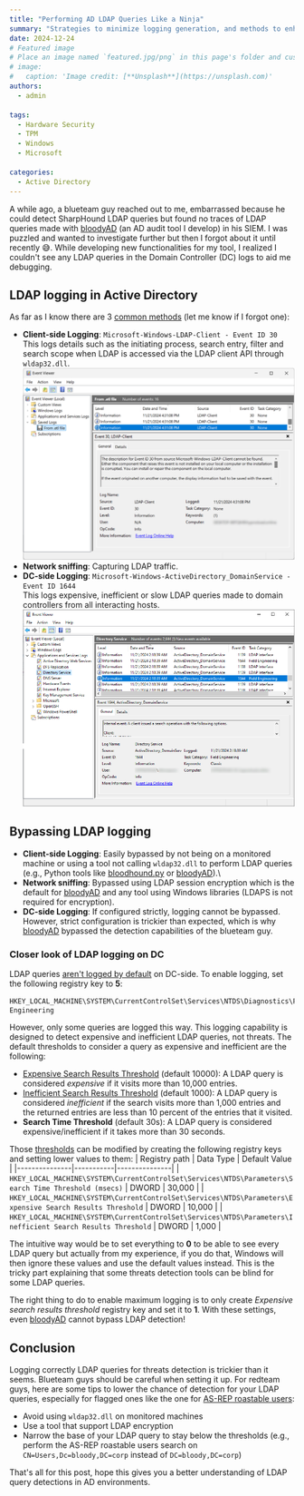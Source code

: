 ```yaml
---
title: "Performing AD LDAP Queries Like a Ninja"
summary: "Strategies to minimize logging generation, and methods to enhance logging efficiency"
date: 2024-12-24
# Featured image
# Place an image named `featured.jpg/png` in this page's folder and customize its options here.
# image:
#   caption: 'Image credit: [**Unsplash**](https://unsplash.com)'
authors:
  - admin

tags:
  - Hardware Security
  - TPM
  - Windows
  - Microsoft

categories:
  - Active Directory
---
```

A while ago, a blueteam guy reached out to me, embarrassed because he could detect SharpHound LDAP queries but found no traces of LDAP queries made with [bloodyAD](https://github.com/CravateRouge/bloodyAD) (an AD audit tool I develop) in his SIEM. I was puzzled and wanted to investigate further but then I forgot about it until recently 😅. While developing new functionalities for my tool, I realized I couldn't see any LDAP queries in the Domain Controller (DC) logs to aid me debugging. 

## LDAP logging in Active Directory
As far as I know there are 3 [common methods](https://unit42.paloaltonetworks.com/lightweight-directory-access-protocol-based-attacks/) (let me know if I forgot one):
- __Client-side Logging__: `Microsoft-Windows-LDAP-Client - Event ID 30`\
This logs details such as the initiating process, search entry, filter and search scope when LDAP is accessed via the LDAP client API through `wldap32.dll`.\
![Event ID 30](event30.png)
- __Network sniffing__: Capturing LDAP traffic.
- __DC-side Logging__: `Microsoft-Windows-ActiveDirectory_DomainService - Event ID 1644`\
This logs expensive, inefficient or slow LDAP queries made to domain controllers from all interacting hosts.\
![Event ID 1644](featured.png)

## Bypassing LDAP logging
- __Client-side Logging__: Easily bypassed by not being on a monitored machine or using a tool not calling `wldap32.dll` to perform LDAP queries (e.g., Python tools like [bloodhound.py](https://github.com/dirkjanm/BloodHound.py) or [bloodyAD](https://github.com/CravateRouge/bloodyAD)).\
- __Network sniffing__: Bypassed using LDAP session encryption which is the default for [bloodyAD](https://github.com/CravateRouge/bloodyAD) and any tool using Windows libraries (LDAPS is not required for encryption).
- __DC-side Logging__: If configured strictly, logging cannot be bypassed. However, strict configuration is trickier than expected, which is why [bloodyAD](https://github.com/CravateRouge/bloodyAD) bypassed the detection capabilities of the blueteam guy.

### Closer look of LDAP logging on DC
LDAP queries [aren't logged by default](https://learn.microsoft.com/en-us/troubleshoot/windows-server/active-directory/configure-ad-and-lds-event-logging#enable-field-engineering-diagnostic-event-logging) on DC-side. To enable logging, set the following registry key to __5__:
```
HKEY_LOCAL_MACHINE\SYSTEM\CurrentControlSet\Services\NTDS\Diagnostics\Field Engineering
```
However, only some queries are logged this way. This logging capability is designed to detect expensive and inefficient LDAP queries, not threats. The default thresholds to consider a query as expensive and inefficient are the following:
- [Expensive Search Results Threshold](https://learn.microsoft.com/en-us/previous-versions/ms808539(v=msdn.10)#tracking-expensive-and-inefficient-searches) (default 10000): A LDAP query is considered _expensive_ if it visits more than 10,000 entries.
- [Inefficient Search Results Threshold](https://learn.microsoft.com/en-us/previous-versions/ms808539(v=msdn.10)#tracking-expensive-and-inefficient-searches) (default 1000): A LDAP query is considered _inefficient_ if the search visits more than 1,000 entries and the returned entries are less than 10 percent of the entries that it visited.
- __Search Time Threshold__ (default 30s): A LDAP query is considered expensive/inefficient if it takes more than 30 seconds.

Those [thresholds](https://learn.microsoft.com/en-us/troubleshoot/windows-server/active-directory/event1644reader-analyze-ldap-query-performance#how-to-use-the-script) can be modified by creating the following registry keys and setting lower values to them:
| Registry path | Data Type | Default Value |
|---------------|-----------|---------------|
| `HKEY_LOCAL_MACHINE\SYSTEM\CurrentControlSet\Services\NTDS\Parameters\Search Time Threshold (msecs)` | DWORD | 30,000 |
| `HKEY_LOCAL_MACHINE\SYSTEM\CurrentControlSet\Services\NTDS\Parameters\Expensive Search Results Threshold` | DWORD | 10,000 |
| `HKEY_LOCAL_MACHINE\SYSTEM\CurrentControlSet\Services\NTDS\Parameters\Inefficient Search Results Threshold` | DWORD | 1,000 |

The intuitive way would be to set everything to __0__ to be able to see every LDAP query but actually from my experience, if you do that, Windows will then ignore these values and use the default values instead. This is the tricky part explaining that some threats detection tools can be blind for some LDAP queries.

The right thing to do to enable maximum logging is to only create _Expensive search results threshold_ registry key and set it to __1__. With these settings, even [bloodyAD](https://github.com/CravateRouge/bloodyAD) cannot bypass LDAP detection!

## Conclusion
Logging correctly LDAP queries for threats detection is trickier than it seems. Blueteam guys should be careful when setting it up. For redteam guys, here are some tips to lower the chance of detection for your LDAP queries, especially for flagged ones like the one for [AS-REP roastable users](https://github.com/CravateRouge/bloodyAD/wiki/Enumeration#get-accounts-that-do-not-require-kerberos-pre-authentication-as-rep):
- Avoid using `wldap32.dll` on monitored machines
- Use a tool that support LDAP encryption
- Narrow the base of your LDAP query to stay below the thresholds (e.g., perform the AS-REP roastable users search on `CN=Users,Dc=bloody,DC=corp` instead of `DC=bloody,DC=corp`)

That's all for this post, hope this gives you a better understanding of LDAP query detections in AD environments.